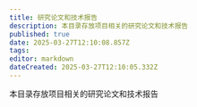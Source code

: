 ```yaml
---
title: 研究论文和技术报告
description: 本目录存放项目相关的研究论文和技术报告
published: true
date: 2025-03-27T12:10:08.857Z
tags: 
editor: markdown
dateCreated: 2025-03-27T12:10:05.332Z
---
```


本目录存放项目相关的研究论文和技术报告